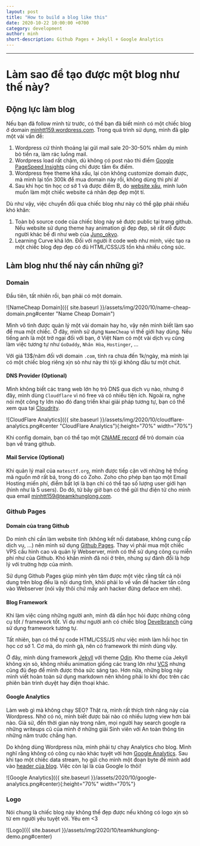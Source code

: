 ```yaml
---
layout: post
title: "How to build a blog like this"
date: 2020-10-22 10:00:00 +0700
category: development
author: minh
short-description: Github Pages + Jekyll + Google Analytics
---
```


-----

# Làm sao để tạo được một blog như thế này?

## Động lực làm blog

Nếu bạn đã follow mình từ trước, có thể bạn đã biết mình có một chiếc blog ở domain [minhtt159.wordpress.com](https://minhtt159.wordpress.com "wordpress blog"). Trong quá trình sử dụng, mình đã gặp một vài vấn đề:
1. Wordpress cứ thỉnh thoảng lại gửi mail sale 20-30-50% nhằm dụ mình bỏ tiền ra, làm rác luồng mail.
2. Wordpress load rất chậm, dù không có post nào thì điểm [Google PageSpeed Insights](https://developers.google.com/speed/pagespeed/insights/) cũng chỉ được tầm 6x điểm.
3. Wordpress free theme khá xấu, lại còn không customize domain được, mà mình lại tốn 300k để mua domain này rồi, không dùng thì phí á!
4. Sau khi học tin học cơ sở 1 và được điểm B, do [website xấu](https://minhtt159.github.io "good old github page"), mình luôn muốn làm một chiếc website cá nhân đẹp đẹp một tí.

Dù như vậy, việc chuyển đổi qua chiếc blog như này có thể gặp phải nhiều khó khăn:
1. Toàn bộ source code của chiếc blog này sẽ được public tại trang github. Nếu website sử dụng theme hay animation gì đẹp đẹp, sẽ rất dễ được người khác bế đi như web của [Juno_okyo](https://j2team.dev/blog/canh-bao-extension-giao-dien-cu "anh gì ơi mở block cho em vào group h4x0r với :(").
2. Learning Curve khá lớn. Đối với người ít code web như mình, việc tạo ra một chiếc blog đẹp đẹp có đủ HTML/CSS/JS tốn khá nhiều công sức.

## Làm blog như thế này cần những gì?

### Domain

Đầu tiên, tất nhiên rồi, bạn phải có một domain.

![NameCheap Domain]({{ site.baseurl }}/assets/img/2020/10/name-cheap-domain.png#center "Name Cheap Domain")

Mình vô tình được quản lý một vài domain hay ho, vậy nên mình biết làm sao để mua một chiếc. Ở đây, mình sử dụng `NameCheap` vì thế giới hay dùng. Nếu tiếng anh là một trở ngại đối với bạn, ở Việt Nam có một vài dịch vụ cũng làm việc tương tự như `GoDaddy`, `Nhân Hòa`, `Hostinger`, ...

Với giá 13$/năm đối với domain `.com`, tính ra chưa đến 1k/ngày, mà mình lại có một chiếc blog riêng xịn sò như này thì tội gì không đầu tư một chút.

#### DNS Provider (Optional)

Mình không biết các trang web lớn họ trỏ DNS qua dịch vụ nào, nhưng ở đây, mình dùng `Cloudflare` vì nó free và có nhiều tiện ích. Ngoài ra, nghe nói một công ty lớn nào đó đang triển khai giải pháp tương tự, bạn có thể xem qua tại [Cloudrity](https://cloudrity.com.vn/ "yêu VCS <3").

![CloudFlare Analytics]({{ site.baseurl }}/assets/img/2020/10/cloudflare-analytics.png#center "CloudFlare Analytics"){:height="70%" width="70%"}

Khi config domain, bạn có thể tạo một [CNAME record](https://en.wikipedia.org/wiki/CNAME_record) để trỏ domain của bạn về trang github.

#### Mail Service (Optional)

Khi quản lý mail của `matesctf.org`, mình được tiếp cận với những hệ thống mã nguồn mở rất bá, trong đó có Zoho. Zoho cho phép bạn tạo một Email Hosting miến phí, điểm bất lợi là bạn chỉ có thể tạo số lượng user giới hạn (hình như là 5 users). Do đó, từ bây giờ bạn có thể gửi thư điện tử cho mình qua email [minhtt159@teamkhunglong.com](mailto:minhtt159@teamkhunglong.com).

### Github Pages

#### Domain của trang Github

Do mình chỉ cần làm website tĩnh (không kết nối database, không cung cấp dịch vụ, ...) nên mình sử dụng [Github Pages](https://pages.github.com/). Thay vì phải mua một chiếc VPS cấu hình cao và quản lý Webserver, mình có thể sử dụng công cụ miễn phí như của Github. Khó khăn mình đã nói ở trên, nhưng sự đánh đổi là hợp lý với trường hợp của mình.

Sử dụng Github Pages giúp mình yên tâm được một việc rằng tất cả nội dung trên blog đều là nội dung tĩnh, khỏi phải lo về vấn đề hacker tấn công vào Webserver (nói vậy thôi chứ mấy anh hacker đừng deface em nhé).

#### Blog Framework

Khi làm việc cùng những người anh, mình đã dần học hỏi được những công cụ tốt / framework tốt. Ví dụ như người anh có chiếc blog [Develbranch](https://develbranch.com) cũng sử dụng framework tương tự.

Tất nhiên, bạn có thể tự code HTML/CSS/JS như việc mình làm hồi học tin học cơ sở 1. Cơ mà, do mình gà, nên có framework thì mình dùng vậy.

Ở đây, mình dùng framework [Jekyll](https://jekyllrb.com/) với theme [Odin](https://github.com/TeaGuns/odin). Kho theme của Jekyll không xịn sò, không nhiều animation giống các trang lớn như [VCS](https://viettelcybersecurity.com) nhưng cũng đủ đẹp để mình được thỏa sức sáng tạo. Hơn nữa, những blog này mình viết hoàn toàn sử dụng markdown nên không phải lo khi đọc trên các phiên bản trình duyệt hay điện thoại khác.

#### Google Analytics

Làm web gì mà không chạy SEO? Thật ra, mình rất thích tính năng này của Wordpress. Nhờ có nó, mình biết được bài nào có nhiều lượng view hơn bài nào. Giả sử, đến thời gian này trong năm, mọi người hay search google ra những writeups cũ của mình ở những giải Sinh viên với An toàn thông tin những năm trước chẳng hạn.

Do không dùng Wordpress nữa, mình phải tự chạy Analytics cho blog. Mình nghĩ rằng không có công cụ nào khác tuyệt vời hơn [Google Analytics](https://www.google.com/analytics/). Sau khi tạo một chiếc data stream, họ gửi cho mình một đoạn byte để mình add vào [header của blog](https://github.com/teamkhunglong/teamkhunglong.github.io/commit/f73d61d37edc49743f069c1d1979d55481afe5e6). Việc còn lại là của Google lo thôi!

![Google Analytics]({{ site.baseurl }}/assets/2020/10/google-analytics.png#center){:height="70%" width="70%"}

### Logo

Nói chung là chiếc blog này không thể đẹp được nếu không có logo xịn sò từ em người yêu tuyệt vời. Yêu em <3

![Logo]({{ site.baseurl }}/assets/img/2020/10/teamkhunglong-demo.png#center)